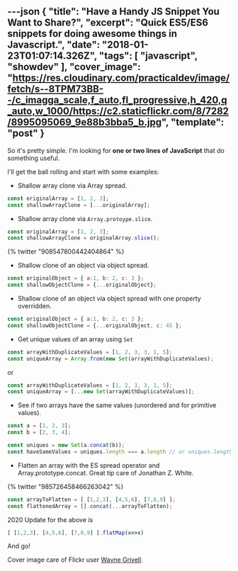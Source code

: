 ---json
{
  "title": "Have a Handy JS Snippet You Want to Share?",
  "excerpt": "Quick ES5/ES6 snippets for doing awesome things in Javascript.",
  "date": "2018-01-23T01:07:14.326Z",
  "tags": [
    "javascript",
    "showdev"
  ],
  "cover_image": "https://res.cloudinary.com/practicaldev/image/fetch/s--8TPM73BB--/c_imagga_scale,f_auto,fl_progressive,h_420,q_auto,w_1000/https://c2.staticflickr.com/8/7282/8995095069_9e88b3bba5_b.jpg",
  "template": "post"
}
---
So it's pretty simple. I'm looking for **one or two lines of JavaScript** that do something useful.

I'll get the ball rolling and start with some examples:

* Shallow array clone via Array spread.
```javascript
const originalArray = [1, 2, 3];
const shallowArrayClone = [...originalArray];

```

* Shallow array clone via `Array.protoype.slice`.

```javascript
const originalArray = [1, 2, 3];
const shallowArrayClone = originalArray.slice();

```

{% twitter "908547800442404864" %}

* Shallow clone of an object via object spread.
```javascript
const originalObject = { a:1, b: 2, c: 3 };
const shallowObjectClone = {...originalObject};

```

* Shallow clone of an object via object spread with one property overridden.
```javascript
const originalObject = { a:1, b: 2, c: 3 };
const shallowObjectClone = {...originalObject, c: 45 };

```

* Get unique values of an array using `Set`
```javascript
const arrayWithDuplicateValues = [1, 2, 3, 3, 1, 5];
const uniqueArray = Array.from(new Set(arrayWithDuplicateValues);
```

or

```javascript
const arrayWithDuplicateValues = [1, 2, 3, 3, 1, 5];
const uniqueArray = [...new Set(arrayWithDuplicateValues)];
```

* See if two arrays have the same values (unordered and for primitive values).

```javascript
const a = [1, 2, 3];
const b = [2, 3, 4];

const uniques = new Set(a.concat(b));
const haveSameValues = uniques.length === a.length // or uniques.length === b.length;
```

* Flatten an array with the ES spread operator and Array.prototype.concat. Great tip care of Jonathan Z. White.

{% twitter "985726458466263042" %} 

```javascript
const arrayToFlatten = [ [1,2,3], [4,5,6], [7,8,9] ];
const flattenedArray = [].concat(...arrayToFlatten);
```

2020 Update for the above is

```javascript
[ [1,2,3], [4,5,6], [7,8,9] ].flatMap(x=>x)
```

And go!

Cover image care of Flickr user [Wayne Grivell](https://www.flickr.com/photos/56462773@N07/8995095069/in/photolist-eGSdo2-eVj8Xm-F7SDKj-gyziYJ-5GmieA-aQjZ5Z-qB3MDY-gG1f-4CPscx-bdrdAv-Mcpb8-Ds5Ck5-UPFRjE-cooZaE-7JL9Ce-6hB26p-5JFmTS-aDC2mi-4RCrCE-8qaRq-adbMyX-8pCVMh-bnJfyw-sXQZ7-fnCVbL-4RCroh-dVzSH6-fckNay-pA6MdP-6VHf97-662aRZ-aiJwYD-9Liq36-pfXnJ2-81t4TV-fnoErz-76pUCy-aDFSfu-8GBKvz-dBM5-e4tTWW-9kHH6Q-r6hZzK-95uyfv-rdHr-qBJTsu-fc3tgQ-cwgbMh-7ZQGwo-UA7SdP).

